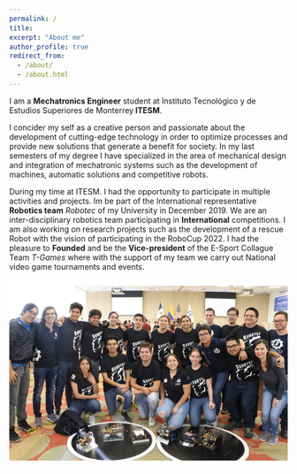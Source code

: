 ```yaml
---
permalink: /
title:
excerpt: "About me"
author_profile: true
redirect_from:
  - /about/
  - /about.html
---
```


<p style='text-align: justify;'>


I am a <b>Mechatronics Engineer</b> student at Instituto Tecnológico y de Estudios Superiores de Monterrey<b> ITESM</b>.
<p>I concider my self as a creative person and passionate about the development of cutting-edge technology in order to optimize processes and provide new solutions that generate a benefit for society. In my last semesters of my degree I have specialized in the area of mechanical design and integration of mechatronic systems such as the development of machines, automatic solutions and competitive robots.<p>

<p>During my time at ITESM. I had the opportunity to participate in multiple activities and projects. Im be part of the International representative <b>Robotics team</b> <i>Robotec</i> of my University in December 2019. We are an inter-disciplinary robotics team participating in <b>International</b> competitions. I am also working on research projects such as the development of a rescue Robot with the vision of participating in the RoboCup 2022.
I had the pleasure to <b>Founded</b> and be the <b>Vice-president</b> of the E-Sport Collague Team <i>T-Games</i> where with the support of my team we carry out National video game tournaments and events.
 </p>
<img src='/images/main3.gif'>
